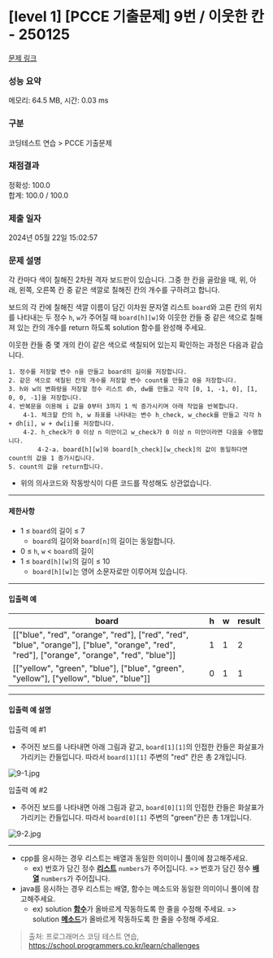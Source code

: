 # [level 1] [PCCE 기출문제] 9번 / 이웃한 칸 - 250125 

[문제 링크](https://school.programmers.co.kr/learn/courses/30/lessons/250125) 

### 성능 요약

메모리: 64.5 MB, 시간: 0.03 ms

### 구분

코딩테스트 연습 > PCCE 기출문제

### 채점결과

정확성: 100.0<br/>합계: 100.0 / 100.0

### 제출 일자

2024년 05월 22일 15:02:57

### 문제 설명

<p>각 칸마다 색이 칠해진 2차원 격자 보드판이 있습니다. 그중 한 칸을 골랐을 때, 위, 아래, 왼쪽, 오른쪽 칸 중 같은 색깔로 칠해진 칸의 개수를 구하려고 합니다.</p>

<p>보드의 각 칸에 칠해진 색깔 이름이 담긴 이차원 문자열 리스트 <code>board</code>와 고른 칸의 위치를 나타내는 두 정수 <code>h</code>, <code>w</code>가 주어질 때 <code>board[h][w]</code>와 이웃한 칸들 중 같은 색으로 칠해져 있는 칸의 개수를 return 하도록 solution 함수를 완성해 주세요.</p>

<p>이웃한 칸들 중 몇 개의 칸이 같은 색으로 색칠되어 있는지 확인하는 과정은 다음과 같습니다.</p>
<div class="highlight"><pre class="codehilite"><code>1. 정수를 저장할 변수 n을 만들고 board의 길이를 저장합니다.
2. 같은 색으로 색칠된 칸의 개수를 저장할 변수 count를 만들고 0을 저장합니다.
3. h와 w의 변화량을 저장할 정수 리스트 dh, dw를 만들고 각각 [0, 1, -1, 0], [1, 0, 0, -1]을 저장합니다.
4. 반복문을 이용해 i 값을 0부터 3까지 1 씩 증가시키며 아래 작업을 반복합니다.
    4-1. 체크할 칸의 h, w 좌표를 나타내는 변수 h_check, w_check를 만들고 각각 h + dh[i], w + dw[i]를 저장합니다.
    4-2. h_check가 0 이상 n 미만이고 w_check가 0 이상 n 미만이라면 다음을 수행합니다.
        4-2-a. board[h][w]와 board[h_check][w_check]의 값이 동일하다면 count의 값을 1 증가시킵니다.
5. count의 값을 return합니다.
</code></pre></div>
<ul>
<li>위의 의사코드와 작동방식이 다른 코드를 작성해도 상관없습니다.</li>
</ul>

<hr>

<h4>제한사항</h4>

<ul>
<li>1 ≤ <code>board</code>의 길이 ≤ 7

<ul>
<li><code>board</code>의 길이와 <code>board[n]</code>의 길이는 동일합니다.</li>
</ul></li>
<li>0 ≤ <code>h</code>, <code>w</code> &lt; <code>board</code>의 길이</li>
<li>1 ≤ <code>board[h][w]</code>의 길이 ≤ 10

<ul>
<li><code>board[h][w]</code>는 영어 소문자로만 이루어져 있습니다.</li>
</ul></li>
</ul>

<hr>

<h4>입출력 예</h4>
<table class="table">
        <thead><tr>
<th>board</th>
<th>h</th>
<th>w</th>
<th>result</th>
</tr>
</thead>
        <tbody><tr>
<td>[["blue", "red", "orange", "red"], ["red", "red", "blue", "orange"], ["blue", "orange", "red", "red"], ["orange", "orange", "red", "blue"]]</td>
<td>1</td>
<td>1</td>
<td>2</td>
</tr>
<tr>
<td>[["yellow", "green", "blue"], ["blue", "green", "yellow"], ["yellow", "blue", "blue"]]</td>
<td>0</td>
<td>1</td>
<td>1</td>
</tr>
</tbody>
      </table>
<hr>

<h4>입출력 예 설명</h4>

<p>입출력 예 #1</p>

<ul>
<li>주어진 보드를 나타내면 아래 그림과 같고, <code>board[1][1]</code>의 인접한 칸들은 화살표가 가리키는 칸들입니다. 따라서 <code>board[1][1]</code> 주변의 "red" 칸은 총 2개입니다.</li>
</ul>

<p><img src="https://grepp-programmers.s3.ap-northeast-2.amazonaws.com/files/production/cb8c0433-a307-4184-b224-6185c87dfc07/9-1.jpg" title="" alt="9-1.jpg"></p>

<p>입출력 예 #2</p>

<ul>
<li>주어진 보드를 나타내면 아래 그림과 같고, <code>board[0][1]</code>의 인접한 칸들은 화살표가 가리키는 칸들입니다. 따라서 <code>board[0][1]</code> 주변의 "green"칸은 총 1개입니다.</li>
</ul>

<p><img src="https://grepp-programmers.s3.ap-northeast-2.amazonaws.com/files/production/a9fdec91-df64-4240-82b3-c63d9555e689/9-2.jpg" title="" alt="9-2.jpg"></p>

<hr>

<ul>
<li>cpp를 응시하는 경우 리스트는 배열과 동일한 의미이니 풀이에 참고해주세요.

<ul>
<li>ex) 번호가 담긴 정수 <u><strong>리스트</strong></u> <code>numbers</code>가 주어집니다. =&gt; 번호가 담긴 정수 <u><strong>배열</strong></u> <code>numbers</code>가 주어집니다.</li>
</ul></li>
<li>java를 응시하는 경우 리스트는 배열, 함수는 메소드와 동일한 의미이니 풀이에 참고해주세요.

<ul>
<li>ex) solution <u><strong>함수</strong></u>가 올바르게 작동하도록 한 줄을 수정해 주세요. =&gt; solution <u><strong>메소드</strong></u>가 올바르게 작동하도록 한 줄을 수정해 주세요.</li>
</ul></li>
</ul>


> 출처: 프로그래머스 코딩 테스트 연습, https://school.programmers.co.kr/learn/challenges